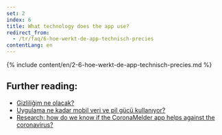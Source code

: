 ```yaml
---
set: 2
index: 6
title: What technology does the app use?
redirect_from: 
  - /tr/faq/6-hoe-werkt-de-app-technisch-precies
contentLang: en
---
```

{% include content/en/2-6-hoe-werkt-de-app-technisch-precies.md %}

## Further reading:

- <a href="/{{page.lang}}/faq/2-8-hoe-zit-het-met-mijn-privacy">Gizliliğim ne olacak?</a>
- <a href="/{{page.lang}}/faq/2-2-hoeveel-data-en-stroom-gebruikt-de-app">Uygulama ne kadar mobil veri ve pil gücü kullanıyor?</a>
- <a href="/{{page.lang}}/faq/3-1-onderzoek-hoe-weten-we-of-coronamelder-helpt-tegen-corona" lang="en" hreflang="en">Research: how do we know if the CoronaMelder app helps against the coronavirus?</a>


